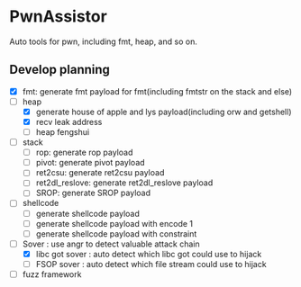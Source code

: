 # PwnAssistor

Auto tools for pwn, including fmt, heap, and so on.

## Develop planning

- [x] fmt: generate fmt payload for fmt(including fmtstr on the stack and else)
- [ ] heap
  - [x] generate house of apple and lys payload(including orw and getshell)
  - [x] recv leak address 
  - [ ] heap fengshui 
- [ ] stack
  - [ ] rop: generate rop payload 
  - [ ] pivot: generate pivot payload 
  - [ ] ret2csu: generate ret2csu payload 
  - [ ] ret2dl_reslove: generate ret2dl_reslove payload 
  - [ ] SROP: generate SROP payload 
- [ ] shellcode
  - [ ] generate shellcode payload 
  - [ ] generate shellcode payload with encode 1
  - [ ] generate shellcode payload with constraint
- [ ] Sover : use angr to detect valuable attack chain
  - [x] libc got sover : auto detect which libc got could use to hijack
  - [ ] FSOP sover : auto detect which file stream could use to hijack
- [ ] fuzz framework
